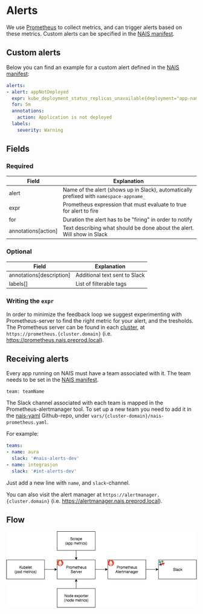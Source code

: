 Alerts
======

We use [Prometheus](https://prometheus.io/) to collect metrics, and can trigger alerts based on these metrics. Custom alerts can be specified in the [NAIS manifest](/contracts/manifest).


## Custom alerts

Below you can find an example for a custom alert defined in the [NAIS manifest](/contracts/manifest):

```yaml
alerts:
- alert: appNotDeployed
  expr: kube_deployment_status_replicas_unavailable{deployment="app-name"} > 0
  for: 5m
  annotations:
    action: Application is not deployed
  labels:
    severity: Warning
```


## Fields

### Required

| Field               | Explanation                                                                             |
| ------------------- | --------------------------------------------------------------------------------------- |
| alert               | Name of the alert (shows up in Slack), automatically prefixed with `namespace-appname_` |
| expr                | Prometheus expression that must evaluate to true for alert to fire                      |
| for                 | Duration the alert has to be "firing" in order to notify                                |
| annotations[action] | Text describing what should be done about the alert. Will show in Slack                 |


### Optional

| Field | Explanation                                      |
| ----- | ------------------------------------------------ |
| annotations[description] | Additional text sent to Slack |
| labels[]                 | List of filterable tags       |


### Writing the `expr`

In order to minimize the feedback loop we suggest experimenting with Prometheus-server to find the right metric for your alert, and the tresholds. The Prometheus server can be found in each [cluster](/infrastructure/clusters), at `https://prometheus.{cluster.domain}` (i.e. https://prometheus.nais.preprod.local).


## Receiving alerts

Every app running on NAIS must have a team associated with it. The team needs to be set in the [NAIS manifest](/contracts/manifest).

```
team: teamName
```

The Slack channel associated with each team is mapped in the Prometheus-alertmanager tool. To set up a new team you need to add it in the [nais-yaml](https://github.com/navikt/nais-yaml) Github-repo, under `vars/{cluster-domain}/nais-prometheus.yaml`.

For example:
```yaml
teams:
- name: aura
  slack: '#nais-alerts-dev'
- name: integrasjon
  slack: '#int-alerts-dev'
```

Just add a new line with `name`, and `slack`-channel.

You can also visit the alert manager at `https://alertmanager.{cluster.domain}` (i.e. https://alertmanager.nais.preprod.local).


## Flow

![Prometheus Server \<-- Prometheus Alertmanager](/_media/Prometheus_Alertmanager.png)
